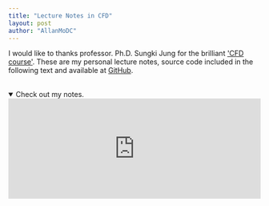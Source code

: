 ```yaml
---
title: "Lecture Notes in CFD"
layout: post
author: "AllanMoDC"
---
```

I would like to thanks professor. Ph.D. Sungki Jung for the brilliant ['CFD course'](https://sites.google.com/site/aaerolab/lecture/cfd-postgraduate?authuser=0 "CFD postgraduate").
These are my personal lecture notes, source code included in the following text and available at [GitHub](https://github.com/allanmodc/cfd "https://github.com/allanmodc/cfd").

<br />
<details open>
<summary>Check out my notes.</summary>
<iframe src="https://allanmodc.github.io/cfd" 
        onload='javascript:(function(o){o.style.height=o.contentWindow.document.body.offsetHeight+"px";o.open=false;}(this));' 
        style="height:200px;
               width:100%;
               border:none;
               overflow:hidden;"
        scrolling="no">
</iframe>
</details>
